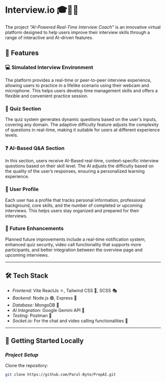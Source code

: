 # Interview.io 🎓🧑‍💻  

The project *"AI-Powered Real-Time Interview Coach"* is an innovative virtual platform designed to help users improve their interview skills through a range of interactive and AI-driven features.  

## 🌟 Features  

### 💻 Simulated Interview Environment  
The platform provides a real-time or peer-to-peer interview experience, allowing users to practice in a lifelike scenario using their webcam and microphone. This helps users develop time management skills and offers a flexible and convenient practice session.  

### 🤔 Quiz Section  
The quiz system generates dynamic questions based on the user's inputs, covering any domain. The adaptive difficulty feature adjusts the complexity of questions in real-time, making it suitable for users at different experience levels.  

### ❓ AI-Based Q&A Section  
In this section, users receive AI-Based real-time, context-specific interview questions based on their skill level. The AI adjusts the difficulty based on the quality of the user’s responses, ensuring a personalized learning experience.  

### 🤵 User Profile  
Each user has a profile that tracks personal information, professional background, core skills, and the number of completed or upcoming interviews. This helps users stay organized and prepared for their interviews.  

### 🚀 Future Enhancements  
Planned future improvements include a real-time notification system, enhanced quiz security, video call functionality that supports more participants, and better integration between the overview page and upcoming interviews.  

---

## 🛠 Tech Stack  
- *Frontend:* Vite ReactJs ⚛, Tailwind CSS 🎨, SCSS 🎭  
- *Backend:* Node.js 🟢, Express 🚂  
- *Database:* MongoDB 🍃  
- *AI Integration:* Google Gemini API 🧠  
- *Testing:* Postman 📮  
- *Socket.io:* For the chat and video calling functionalities 💬  

---

## 🚀 Getting Started Locally  

### *Project Setup*  
Clone the repository:  

```bash
git clone https://github.com/Parul-Byte/PrepAI.git
